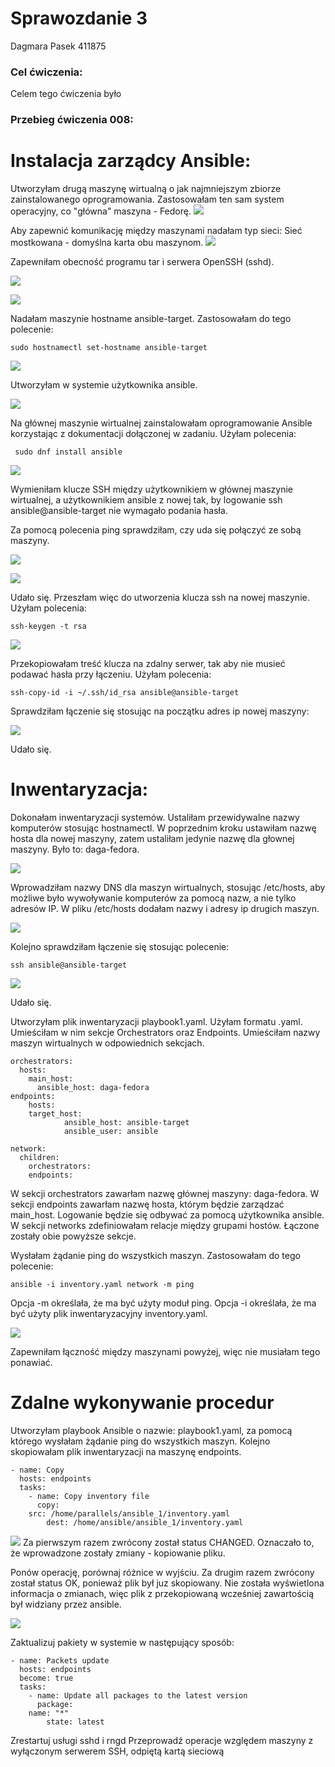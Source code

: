 # Sprawozdanie 3
Dagmara Pasek
411875

### Cel ćwiczenia:
Celem tego ćwiczenia było 

### Przebieg ćwiczenia 008:
# Instalacja zarządcy Ansible:
Utworzyłam drugą maszynę wirtualną o jak najmniejszym zbiorze zainstalowanego oprogramowania. 
Zastosowałam ten sam system operacyjny, co "główna" maszyna - Fedorę.
![](./screeny/4fedory.png)

Aby zapewnić komunikację między maszynami nadałam typ sieci: Sieć mostkowana - domyślna karta obu maszynom.
![](./screeny/4typsieci.png)

Zapewniłam obecność programu tar i serwera OpenSSH (sshd).

![](./screeny/4ssh.png)


![](./screeny/4tar.png)

Nadałam maszynie hostname ansible-target. 
Zastosowałam do tego polecenie:
```
sudo hostnamectl set-hostname ansible-target
```
![](./screeny/4at.png)

Utworzyłam w systemie użytkownika ansible.

![](./screeny/4user.png)

Na głównej maszynie wirtualnej zainstalowałam oprogramowanie Ansible korzystając z dokumentacji dołączonej w zadaniu. Użyłam polecenia:
```
 sudo dnf install ansible
```

![](./screeny/4av.png)

Wymieniłam klucze SSH między użytkownikiem w głównej maszynie wirtualnej, a użytkownikiem ansible z nowej tak, by logowanie ssh ansible@ansible-target nie wymagało podania hasła.

Za pomocą polecenia ping sprawdziłam, czy uda się połączyć ze sobą maszyny. 

![](./screeny/4ping.png)

![](./screeny/4ping2.png)

Udało się. Przeszłam więc do utworzenia klucza ssh na nowej maszynie. Użyłam polecenia:
```
ssh-keygen -t rsa
```

![](./screeny/4klucz.png)

Przekopiowałam treść klucza na zdalny serwer, tak aby nie musieć podawać hasła przy łączeniu. Użyłam polecenia:
```
ssh-copy-id -i ~/.ssh/id_rsa ansible@ansible-target
```

Sprawdziłam łączenie się stosując na początku adres ip nowej maszyny:

![](./screeny/4ip.png)

Udało się. 

# Inwentaryzacja:
Dokonałam inwentaryzacji systemów.
Ustaliłam przewidywalne nazwy komputerów stosując hostnamectl. W poprzednim kroku ustawiłam nazwę hosta dla nowej maszyny, zatem ustaliłam jedynie nazwę dla głownej maszyny. Było to: daga-fedora.

![](./screeny/4nazwa.png)

Wprowadziłam nazwy DNS dla maszyn wirtualnych, stosując /etc/hosts, aby możliwe było wywoływanie komputerów za pomocą nazw, a nie tylko adresów IP.
W pliku /etc/hosts dodałam nazwy i adresy ip drugich maszyn.

![](./screeny/4adr.png)

Kolejno sprawdziłam łączenie się stosując polecenie:

```
ssh ansible@ansible-target
```

![](./screeny/4ans.png)

Udało się.

Utworzyłam plik inwentaryzacji playbook1.yaml. Użyłam formatu .yaml. Umieściłam w nim sekcje Orchestrators oraz Endpoints. Umieściłam nazwy maszyn wirtualnych w odpowiednich sekcjach.
```
orchestrators:
  hosts:
    main_host:
      ansible_host: daga-fedora
endpoints:
    hosts:
	target_host:
            ansible_host: ansible-target
            ansible_user: ansible

network:
  children:
    orchestrators:
    endpoints:
```
W sekcji orchestrators zawarłam nazwę głównej maszyny: daga-fedora. W sekcji endpoints zawarłam nazwę hosta, którym będzie zarządzać main_host. Logowanie będzie się odbywać za pomocą użytkownika ansible. W sekcji networks zdefiniowałam relacje między grupami hostów. Łączone zostały obie powyższe sekcje. 

Wysłałam żądanie ping do wszystkich maszyn. Zastosowałam do tego polecenie:
```
ansible -i inventory.yaml network -m ping
```
Opcja -m określała, że ma być użyty moduł ping. 
Opcja -i określała, że ma być użyty plik inwentaryzacyjny inventory.yaml. 

![](./screeny/4inv.png)

Zapewniłam łączność między maszynami powyżej, więc nie musiałam tego ponawiać. 

# Zdalne wykonywanie procedur

Utworzyłam playbook Ansible o nazwie: playbook1.yaml, za pomocą którego wysłałam żądanie ping do wszystkich maszyn.
Kolejno skopiowałam plik inwentaryzacji na maszynę endpoints. 
```
- name: Copy
  hosts: endpoints
  tasks:
    - name: Copy inventory file
      copy:
	src: /home/parallels/ansible_1/inventory.yaml
        dest: /home/ansible/ansible_1/inventory.yaml

```
![](./screeny/4cp.png)
Za pierwszym razem zwrócony został status CHANGED. Oznaczało to, że wprowadzone zostały zmiany - kopiowanie pliku.

Ponów operację, porównaj różnice w wyjściu. 
Za drugim razem zwrócony został status OK, ponieważ plik był juz skopiowany. Nie została wyświetlona informacja o zmianach, więc plik z przekopiowaną wcześniej zawartością był widziany przez ansible.

![](./screeny/4cp2.png)

Zaktualizuj pakiety w systemie w następujący sposób:

```
- name: Packets update
  hosts: endpoints
  become: true
  tasks:
    - name: Update all packages to the latest version
      package:
	name: "*"
        state: latest
```

Zrestartuj usługi sshd i rngd
Przeprowadź operacje względem maszyny z wyłączonym serwerem SSH, odpiętą kartą sieciową
